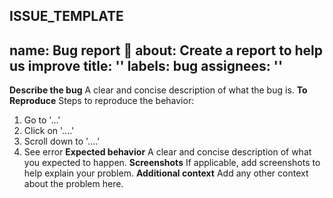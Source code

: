 ISSUE_TEMPLATE
---
name: Bug report 🐞
about: Create a report to help us improve
title: ''
labels: bug
assignees: ''
---
**Describe the bug**
A clear and concise description of what the bug is.
**To Reproduce**
Steps to reproduce the behavior:
1. Go to '...'
2. Click on '....'
3. Scroll down to '....'
4. See error
**Expected behavior**
A clear and concise description of what you expected to happen.
**Screenshots**
If applicable, add screenshots to help explain your problem.
**Additional context**
Add any other context about the problem here.



